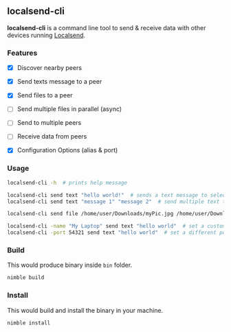 ## localsend-cli

**localsend-cli** is a command line tool to send & receive data with other devices running [Localsend](https://localsend.org).


### Features

 - [x] Discover nearby peers
 - [x] Send texts message to a peer
 - [x] Send files to a peer
 - [ ] Send multiple files in parallel (async)
 - [ ] Send to multiple peers
 - [ ] Receive data from peers
 - [x] Configuration Options (alias & port)


### Usage

```bash
localsend-cli -h  # prints help message

localsend-cli send text "hello world!"  # sends a text message to selected device
localsend-cli send text "message 1" "message 2"  # send multiple text to selected device

localsend-cli send file /home/user/Downloads/myPic.jpg /home/user/Downloads/myFile.apk  # send files to selected device

localsend-cli -name "My Laptop" send text "hello world"  # set a custom alias name
localsend-cli -port 54321 send text "hello world"  # set a different port number for peer discovery
```

### Build

This would produce binary inside `bin` folder.

```bash
nimble build
```


### Install

This would build and install the binary in your machine.

```bash
nimble install
```
